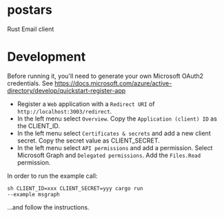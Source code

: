 # postars

Rust Email client

# Development

Before running it, you'll need to generate your own Microsoft OAuth2
credentials. See
https://docs.microsoft.com/azure/active-directory/develop/quickstart-register-app

* Register a `Web` application with a `Redirect URI` of
  `http://localhost:3003/redirect`.
* In the left menu select `Overview`. Copy the `Application (client) ID`
  as the CLIENT_ID.
* In the left menu select `Certificates & secrets` and add a new client
  secret. Copy the secret value as CLIENT_SECRET.
* In the left menu select `API permissions` and add a permission. Select
  Microsoft Graph and `Delegated permissions`. Add the `Files.Read`
  permission.

In order to run the example call:

```
sh CLIENT_ID=xxx CLIENT_SECRET=yyy cargo run
--example msgraph
```

...and follow the instructions.

